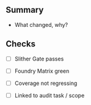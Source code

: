 ## Summary
- What changed, why?

## Checks
- [ ] Slither Gate passes
- [ ] Foundry Matrix green
- [ ] Coverage not regressing
- [ ] Linked to audit task / scope

